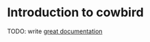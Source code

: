# Introduction to cowbird

TODO: write [great documentation](http://jacobian.org/writing/what-to-write/)
